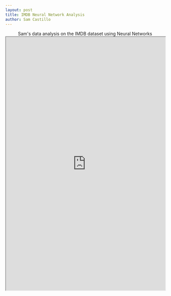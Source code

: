 ```yaml
---
layout: post
title: IMDB Neural Network Analysis
author: Sam Castillo
---
```

<center>Sam's data analysis on the IMDB dataset using Neural Networks </center>

<iframe src="https://drive.google.com/drive/u/1/folders/0B7qRQkZ2lu7TYVhha2tSYmZHQWM" width="100%" height="800px"></iframe>
